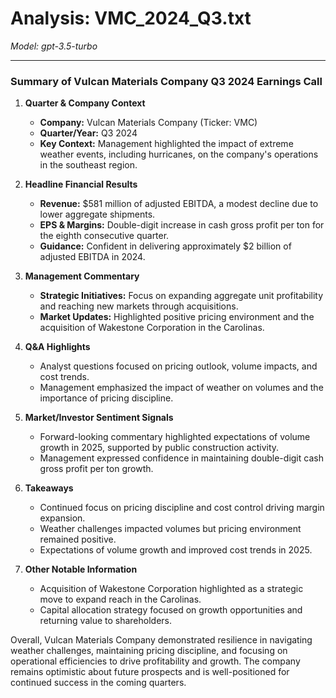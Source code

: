 # Analysis: VMC_2024_Q3.txt

*Model: gpt-3.5-turbo*

---

### Summary of Vulcan Materials Company Q3 2024 Earnings Call

1. **Quarter & Company Context**
   - **Company:** Vulcan Materials Company (Ticker: VMC)
   - **Quarter/Year:** Q3 2024
   - **Key Context:** Management highlighted the impact of extreme weather events, including hurricanes, on the company's operations in the southeast region.

2. **Headline Financial Results**
   - **Revenue:** $581 million of adjusted EBITDA, a modest decline due to lower aggregate shipments.
   - **EPS & Margins:** Double-digit increase in cash gross profit per ton for the eighth consecutive quarter.
   - **Guidance:** Confident in delivering approximately $2 billion of adjusted EBITDA in 2024.

3. **Management Commentary**
   - **Strategic Initiatives:** Focus on expanding aggregate unit profitability and reaching new markets through acquisitions.
   - **Market Updates:** Highlighted positive pricing environment and the acquisition of Wakestone Corporation in the Carolinas.

4. **Q&A Highlights**
   - Analyst questions focused on pricing outlook, volume impacts, and cost trends.
   - Management emphasized the impact of weather on volumes and the importance of pricing discipline.

5. **Market/Investor Sentiment Signals**
   - Forward-looking commentary highlighted expectations of volume growth in 2025, supported by public construction activity.
   - Management expressed confidence in maintaining double-digit cash gross profit per ton growth.

6. **Takeaways**
   - Continued focus on pricing discipline and cost control driving margin expansion.
   - Weather challenges impacted volumes but pricing environment remained positive.
   - Expectations of volume growth and improved cost trends in 2025.

7. **Other Notable Information**
   - Acquisition of Wakestone Corporation highlighted as a strategic move to expand reach in the Carolinas.
   - Capital allocation strategy focused on growth opportunities and returning value to shareholders.

Overall, Vulcan Materials Company demonstrated resilience in navigating weather challenges, maintaining pricing discipline, and focusing on operational efficiencies to drive profitability and growth. The company remains optimistic about future prospects and is well-positioned for continued success in the coming quarters.